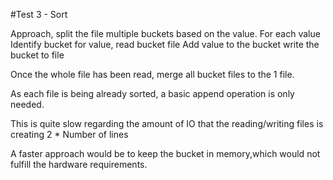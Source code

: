 #Test 3 - Sort

Approach, split the file multiple buckets based on the value.
For each value
    Identify bucket for value, read bucket file
    Add value to the bucket
    write the bucket to file
    
Once the whole file has been read, merge all bucket files to the 1 file.

As each file is being already sorted, a basic append operation is only needed.


This is quite slow regarding the amount of IO that the reading/writing files is creating 2 * Number of lines

A faster approach would be to keep the bucket in memory,which would not fulfill the hardware requirements.

